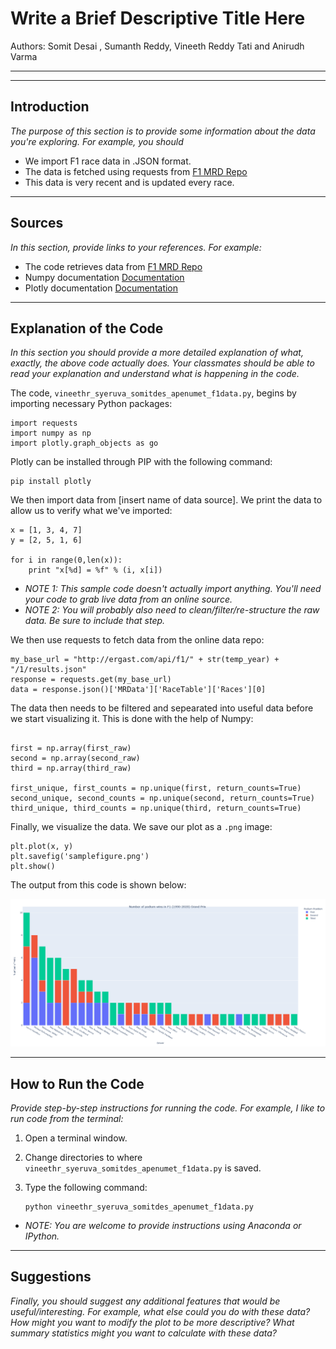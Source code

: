 # Write a Brief Descriptive Title Here

Authors:  Somit Desai , Sumanth Reddy, Vineeth Reddy Tati and Anirudh Varma

---


---

## Introduction
*The purpose of this section is to provide some information about the data you're exploring.  For example, you should*
- We import F1 race data in .JSON format. 
- The data is fetched using requests from [F1 MRD Repo](http://ergast.com/mrd/)  
- This data is very recent and is updated every race.

---

## Sources
*In this section, provide links to your references.  For example:*
- The code retrieves data from [F1 MRD Repo](http://ergast.com/mrd/)
- Numpy documentation [Documentation](https://numpy.org/doc/stable/index.html)
- Plotly documentation [Documentation](https://plotly.com/python/)

---

## Explanation of the Code
*In this section you should provide a more detailed explanation of what, exactly, the above code actually does.  Your classmates should be able to read your explanation and understand what is happening in the code.*

The code, `vineethr_syeruva_somitdes_apenumet_f1data.py`, begins by importing necessary Python packages:
```
import requests
import numpy as np
import plotly.graph_objects as go
```

Plotly can be installed through PIP with the following command:
```
pip install plotly
```

We then import data from [insert name of data source].  We print the data to allow us to verify what we've imported:
```
x = [1, 3, 4, 7]
y = [2, 5, 1, 6]

for i in range(0,len(x)):
	print "x[%d] = %f" % (i, x[i])		
```
- *NOTE 1:  This sample code doesn't actually import anything.  You'll need your code to grab live data from an online source.*  
- *NOTE 2:  You will probably also need to clean/filter/re-structure the raw data.  Be sure to include that step.*

We then use requests to fetch data from the online data repo:
```
my_base_url = "http://ergast.com/api/f1/" + str(temp_year) + "/1/results.json"
response = requests.get(my_base_url)
data = response.json()['MRData']['RaceTable']['Races'][0]
```

The data then needs to be filtered and sepearated into useful data before we start visualizing it. This is done with the help of 
Numpy:

```

first = np.array(first_raw)
second = np.array(second_raw)
third = np.array(third_raw)

first_unique, first_counts = np.unique(first, return_counts=True)
second_unique, second_counts = np.unique(second, return_counts=True)    
third_unique, third_counts = np.unique(third, return_counts=True)
```

Finally, we visualize the data.  We save our plot as a `.png` image:
```
plt.plot(x, y)
plt.savefig('samplefigure.png')	
plt.show()
```

The output from this code is shown below:

![Image of Plot](images/graph.png)

---

## How to Run the Code
*Provide step-by-step instructions for running the code.  For example, I like to run code from the terminal:*
1. Open a terminal window.

2. Change directories to where `vineethr_syeruva_somitdes_apenumet_f1data.py` is saved.

3. Type the following command:
	```
	python vineethr_syeruva_somitdes_apenumet_f1data.py
	```

- *NOTE: You are welcome to provide instructions using Anaconda or IPython.*

---

## Suggestions
*Finally, you should suggest any additional features that would be useful/interesting.  For example, what else could you do with these data?  How might you want to modify the plot to be more descriptive?  What summary statistics might you want to calculate with these data?*
